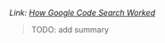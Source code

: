 *Link: [How Google Code Search Worked](https://swtch.com/~rsc/regexp/regexp4.html)*

> TODO: add summary
